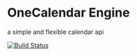 # OneCalendar Engine
a simple and flexible calendar api

[![Build Status](https://travis-ci.org/dariush-alipour/onecalendar-engine.svg?branch=master)](https://travis-ci.org/dariush-alipour/onecalendar-engine)
